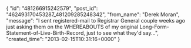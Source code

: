  {
   "id": "481266915242579",
   "post_id": "462493170453287_481209285248342",
   "from_name": "Derek Moran",
   "message": "I sent registered-mail to Registrar General couple weeks ago just asking them on the WHEREABOUTS of my original Long-Form-Statement-of-Live-Birth-Record, just to see what they'd say...",
   "created_time": "2013-02-15T10:31:16+0000"
 }
